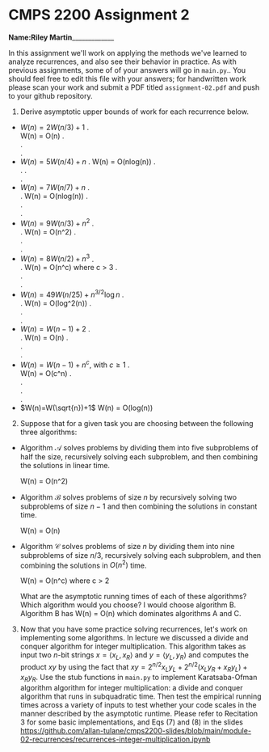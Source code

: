 # CMPS 2200 Assignment 2

**Name:**______Riley Martin___________________

In this assignment we'll work on applying the methods we've learned to analyze recurrences, and also see their behavior
in practice. As with previous
assignments, some of of your answers will go in `main.py`.. You
should feel free to edit this file with your answers; for handwritten
work please scan your work and submit a PDF titled `assignment-02.pdf`
and push to your github repository.


1. Derive asymptotic upper bounds of work for each recurrence below.
  * $W(n)=2W(n/3)+1$
.  
W(n) = O(n)
.  
.  
.  
  * $W(n)=5W(n/4)+n$
. 
W(n) = O(nlog(n))
.  
.
.  
.  
  * $W(n)=7W(n/7)+n$
.  
.  W(n) = O(nlog(n))
.  
.  
.  
  * $W(n)=9W(n/3)+n^2$
.  
.  W(n) = O(n^2)
.  
.  
.  
  * $W(n)=8W(n/2)+n^3$
.  
.  W(n) = O(n^c) where c > 3
.  
.  
.  
  * $W(n)=49W(n/25)+n^{3/2}\log n$
.  
.  W(n) = O(log^2(n))
.  
.  
.  
  * $W(n)=W(n-1)+2$
.  
.  W(n) = O(n)
.  
.  
.  
  * $W(n)= W(n-1)+n^c$, with $c\geq 1$
.  
W(n) = O(c^n)
.  
.  
.  
.  
  * $W(n)=W(\sqrt{n})+1$
W(n) = O(log(n))

2. Suppose that for a given task you are choosing between the following three algorithms:

  * Algorithm $\mathcal{A}$ solves problems by dividing them into
      five subproblems of half the size, recursively solving each
      subproblem, and then combining the solutions in linear time.
      
      W(n) = O(n^2)
    
  * Algorithm $\mathcal{B}$ solves problems of size $n$ by
      recursively solving two subproblems of size $n-1$ and then
      combining the solutions in constant time.
      
      W(n) = O(n)
    
  * Algorithm $\mathcal{C}$ solves problems of size $n$ by dividing
      them into nine subproblems of size $n/3$, recursively solving
      each subproblem, and then combining the solutions in $O(n^2)$
      time.
      
      W(n) = O(n^c) where c > 2

    What are the asymptotic running times of each of these algorithms?
    Which algorithm would you choose?
I would choose algorithm B. Algorithm B has W(n) = O(n) which dominates algorithms A and C. 

3. Now that you have some practice solving recurrences, let's work on
  implementing some algorithms. In lecture we discussed a divide and
  conquer algorithm for integer multiplication. This algorithm takes
  as input two $n$-bit strings $x = \langle x_L, x_R\rangle$ and
  $y=\langle y_L, y_R\rangle$ and computes the product $xy$ by using
  the fact that $xy = 2^{n/2}x_Ly_L + 2^{n/2}(x_Ly_R+x_Ry_L) +
  x_Ry_R.$ Use the
  stub functions in `main.py` to implement Karatsaba-Ofman algorithm algorithm for integer
  multiplication: a divide and conquer algorithm that runs in
  subquadratic time. Then test the empirical running times across a
  variety of inputs to test whether your code scales in the manner
  described by the asymptotic runtime. Please refer to Recitation 3 for some basic implementations, and Eqs (7) and (8) in the slides https://github.com/allan-tulane/cmps2200-slides/blob/main/module-02-recurrences/recurrences-integer-multiplication.ipynb
 
 


